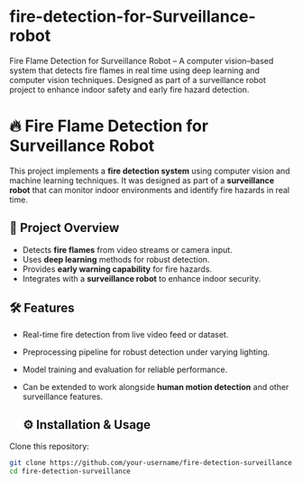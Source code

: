 # fire-detection-for-Surveillance-robot
Fire Flame Detection for Surveillance Robot – A computer vision–based system that detects fire flames in real time using deep learning and computer vision techniques. Designed as part of a surveillance robot project to enhance indoor safety and early fire hazard detection.

# 🔥 Fire Flame Detection for Surveillance Robot

This project implements a **fire detection system** using computer vision and machine learning techniques. It was designed as part of a **surveillance robot** that can monitor indoor environments and identify fire hazards in real time.

## 🚀 Project Overview
- Detects **fire flames** from video streams or camera input.
- Uses **deep learning** methods for robust detection.
- Provides **early warning capability** for fire hazards.
- Integrates with a **surveillance robot** to enhance indoor security.


## 🛠️ Features
- Real-time fire detection from live video feed or dataset.
- Preprocessing pipeline for robust detection under varying lighting.
- Model training and evaluation for reliable performance.
- Can be extended to work alongside **human motion detection** and other surveillance features.

  ## ⚙️ Installation & Usage

 Clone this repository:
   ```bash
   git clone https://github.com/your-username/fire-detection-surveillance.git
   cd fire-detection-surveillance
